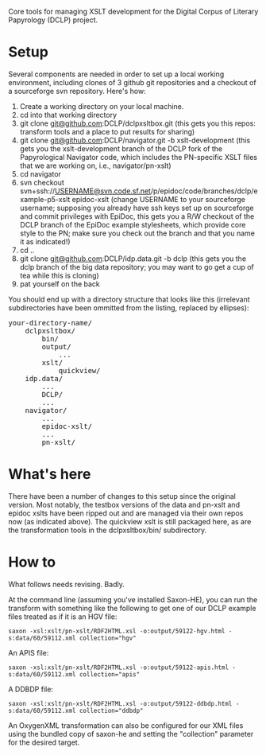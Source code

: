 Core tools for managing XSLT development for the Digital Corpus of Literary Papyrology (DCLP) project. 

Setup
=====

Several components are needed in order to set up a local working environment, including clones of 3 github git repositories and a checkout of a sourceforge svn repository. Here's how:

1. Create a working directory on your local machine.
2. cd into that working directory
3. git clone git@github.com:DCLP/dclpxsltbox.git (this gets you this repos: transform tools and a place to put results for sharing)
4. git clone git@github.com:DCLP/navigator.git -b xslt-development (this gets you the xslt-development branch of the DCLP fork of the Papyrological Navigator code, which includes the PN-specific XSLT files that we are working on, i.e., navigator/pn-xslt)
5. cd navigator
6. svn checkout svn+ssh://USERNAME@svn.code.sf.net/p/epidoc/code/branches/dclp/example-p5-xslt epidoc-xslt (change USERNAME to your sourceforge username; supposing you already have ssh keys set up on sourceforge and commit privileges with EpiDoc, this gets you a R/W checkout of the DCLP branch of the EpiDoc example stylesheets, which provide core style to the PN; make sure you check out the branch and that you name it as indicated!)
7. cd ..
8. git clone git@github.com:DCLP/idp.data.git -b dclp (this gets you the dclp branch of the big data repository; you may want to go get a cup of tea while this is cloning)
9. pat yourself on the back

You should end up with a directory structure that looks like this (irrelevant subdirectories have been ommitted from the listing, replaced by ellipses):

<pre>your-directory-name/
    dclpxsltbox/
        bin/
        output/
            ...
        xslt/
            quickview/
    idp.data/
        ...
        DCLP/
        ...
    navigator/
        ...
        epidoc-xslt/
        ...
        pn-xslt/
</pre>

What's here
============

There have been a number of changes to this setup since the original version. Most notably, the testbox versions of the data and pn-xslt and epidoc xslts have been ripped out and are managed via their own repos now (as indicated above). The quickview xslt is still packaged here, as are the transformation tools in the dclpxsltbox/bin/ subdirectory.


How to
======

What follows needs revising. Badly.

At the command line (assuming you've installed Saxon-HE), you can run the transform with something like the following to get one of our DCLP example files treated as if it is an HGV file:

    saxon -xsl:xslt/pn-xslt/RDF2HTML.xsl -o:output/59122-hgv.html -s:data/60/59112.xml collection="hgv"

An APIS file:

    saxon -xsl:xslt/pn-xslt/RDF2HTML.xsl -o:output/59122-apis.html -s:data/60/59112.xml collection="apis"

A DDBDP file:

    saxon -xsl:xslt/pn-xslt/RDF2HTML.xsl -o:output/59122-ddbdp.html -s:data/60/59112.xml collection="ddbdp"

An OxygenXML transformation can also be configured for our XML files using the bundled copy of saxon-he and setting the "collection" parameter for the desired target.









  
